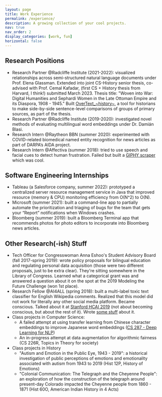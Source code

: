 ```yaml
---
layout: page
title: Work Experience
permalink: /experience/
description: A growing collection of your cool projects.
nav: true
nav_order: 2
display_categories: [work, fun]
horizontal: false
---
```


## Research Positions
- Research Partner @Radcliffe Institute (2021-2022): visualized relationships across semi-structured natural language documents under Prof. Elena Glassman. Extended into joint CS-History senior thesis, co-advised with Prof. Cemal Kafadar, (first CS + History thesis from Harvard, I think!) submitted March 2023. Thesis title: "Woven into War: Digital Humanities and Sephardi Women in the Late Ottoman Empire and its Diaspora, 1908 - 1945." Built [OverText_~history~](https://github.com/ENSCMA2/overtext-history), a tool for historians to make side-by-side sentence-level comparisons of groups of primary sources, as part of the thesis.
- Research Partner @Radcliffe Institute (2019-2020): investigated novel methods of evaluating multilingual word embeddings under Dr. Damián Blasi.
- Research Intern @Raytheon BBN (summer 2020): experimented with COVID-related biomedical named entity recognition for news articles as part of DARPA’s AIDA project.
- Research Intern @Affectiva (summer 2018): tried to use speech and facial cues to detect human frustration. Failed but built a [GIPHY scraper](https://github.com/ENSCMA2/giphy-scraper) which was cool.
## Software Engineering Internships
- Tableau (a Salesforce company, summer 2022): prototyped a centralized server resource management service in Java that improved resource (memory & CPU) monitoring efficiency from O(N^2) to O(N).
- Microsoft (summer 2021): built a command-line app to partially automate the prioritization and triaging of bugs for the team that gets your “Report” notifications when Windows crashes.
- Bloomberg (summer 2019): built a Bloomberg Terminal app that recommends photos for photo editors to incorporate into Bloomberg news articles.
## Other Research(-ish) Stuff
- Tech Officer for Congresswoman Anna Eshoo's Student Advisory Board (fall 2017-spring 2019): wrote policy proposals for bilingual education and regulating personal data acquisition (those were two different proposals, just to be extra clear). They're sitting somewhere in the Library of Congress. Learned what a categorical grant was and answered a question about it on the spot at the 2019 Modeling the Future Challenge (won 1st place).
- Research Fellow @AI4ALL (spring 2018): built a multi-label toxic text classifier for English Wikipedia comments. Realized that this model did not work for literally any other social media platform. Became conscious. Talked about it at [Stanford HCAI 2019](https://medium.com/stanfords-gdpi/the-future-of-human-centered-ai-governance-innovation-and-protection-of-human-rights-5c371f195232) (not about becoming conscious, but about the rest of it). Wrote [some stuff](https://medium.com/ai4allorg/making-the-internet-a-safer-place-with-ai-f97cf46b3f16) about it.
- Class projects in Computer Science:
  - A failed attempt at using transfer learning from Chinese character embeddings to improve Japanese word embeddings ([CS 287 - Deep Learning for NLP](https://harvard-iacs.github.io/CS287/))
  - An in-progress attempt at data augmentation for algorithmic fairness (CS 226R, Topics in Theory for society)
- Class projects in History
  - "Autism and Emotion in the Public Eye, 1943 - 2019": a historical investigation of public perceptions of emotions and emotionality associated with autism from 1943 to 2019 (Hist 12P, History of Emotions)
  - "Colonial Communication: The Telegraph and the Cheyenne People": an exploration of how the construction of the telegraph around present-day Colorado impacted the Cheyenne people from 1860 - 1871 (Hist 60O, American Indian History in 4 Acts)
